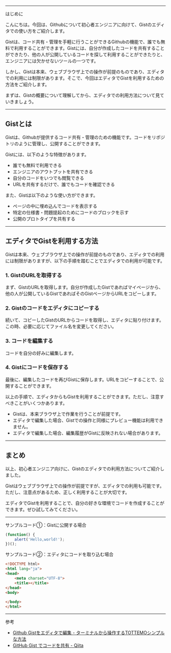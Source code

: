 <!--
title: Github Gistをエディタで使う方法 - コード共有・管理の手軽な方法
tags: Github,Gist
id: 
private: false
-->

---

はじめに

こんにちは。今回は、Githubについて初心者エンジニアに向けて、Gistのエディタでの使い方をご紹介します。

Gistは、コード共有・管理を手軽に行うことができるGithubの機能で、誰でも無料で利用することができます。Gistには、自分が作成したコードを共有することができたり、他の人が公開しているコードを探して利用することができたりと、エンジニアには欠かせないツールの一つです。

しかし、Gistは本来、ウェブブラウザ上での操作が前提のものであり、エディタでの利用には制限があります。そこで、今回はエディタでGistを利用するための方法をご紹介します。

まずは、Gistの概要について理解してから、エディタでの利用方法について見ていきましょう。

---

## Gistとは

Gistは、Githubが提供するコード共有・管理のための機能です。コードをリポジトリのように管理し、公開することができます。

Gistには、以下のような特徴があります。

- 誰でも無料で利用できる
- エンジニアのアウトプットを共有できる
- 自分のコードをいつでも閲覧できる
- URLを共有するだけで、誰でもコードを確認できる

また、Gistは以下のような使い方ができます。

- ページの中に埋め込んでコードを表示する
- 特定の仕様書・問題提起のためにコードのブロックを示す
- 公開のプロトタイプを共有する

---

## エディタでGistを利用する方法

Gistは本来、ウェブブラウザ上での操作が前提のものであり、エディタでの利用には制限がありますが、以下の手順を踏むことでエディタでの利用が可能です。

### 1. GistのURLを取得する

まず、GistのURLを取得します。自分が作成したGistであればマイページから、他の人が公開しているGistであればそのGistページからURLをコピーします。

### 2. Gistのコードをエディタにコピーする

続いて、コピーしたGistのURLからコードを取得し、エディタに貼り付けます。この時、必要に応じてファイル名を変更してください。

### 3. コードを編集する

コードを自分の好みに編集します。

### 4. Gistにコードを保存する

最後に、編集したコードを再びGistに保存します。URLをコピーすることで、公開することができます。

以上の手順で、エディタからもGistを利用することができます。ただし、注意すべきことがいくつかあります。

- Gistは、本来ブラウザ上で作業を行うことが前提です。
- エディタで編集した場合、Gistでの操作と同様にプレビュー機能は利用できません。
- エディタで編集した場合、編集履歴がGistに反映されない場合があります。

---

## まとめ

以上、初心者エンジニア向けに、Gistのエディタでの利用方法についてご紹介しました。

Gistはウェブブラウザ上での操作が前提ですが、エディタでの利用も可能です。ただし、注意点があるため、正しく利用することが大切です。

エディタでGistを利用することで、自分の好きな環境でコードを作成することができます。ぜひ試してみてください。

---

サンプルコード①：Gistに公開する場合

```javascript
(function() {
    alert('Hello,world!');
})();
```

サンプルコード②：エディタにコードを取り込む場合

```html
<!DOCTYPE html>
<html lang="ja">
<head>
    <meta charset="UTF-8">
    <title></title>
</head>
<body>
    
</body>
</html>
```

---

参考

- [Github Gistをエディタで編集 - ターミナルから操作するTOTTEMOシンプルな方法](https://echizenya-sabou.com/tech/entry-1057.html)
- [GitHub Gist でコードを共有 - Qiita](https://qiita.com/shizuma/items/2b2f873a0034839e47ce)
